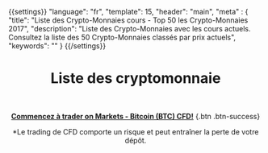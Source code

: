 {{settings}}
  "language": "fr",
  "template": 15,
  "header": "main",
  "meta" : {
    "title": "Liste des Crypto-Monnaies cours - Top 50 les Crypto-Monnaies 2017",
    "description": "Liste des Crypto-Monnaies avec les cours actuels. Consultez la liste des 50 Crypto-Monnaies classés par prix actuels",
    "keywords": ""
  }
{{/settings}}


 


<center><h1>Liste des cryptomonnaie</h1>

<br>

[**Commencez à trader on Markets - Bitcoin (BTC) CFD!**](http://serv.markets.com/promoRedirect?key=ej0xNjE0MTI2OCZsPTE2MTQxMjY2JnA9MTAxNjA%3D) {.btn .btn-success}

*Le trading de CFD comporte un risque et peut entraîner la perte de votre dépôt.    

<br>
<br>
<br>
</center>